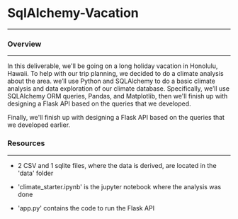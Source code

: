 # SqlAlchemy-Vacation
------------------------------------

### Overview
------------

In this deliverable, we'll be going on a long holiday vacation in Honolulu, Hawaii. To help with our trip planning, we decided to do a climate analysis about the area. we’ll use Python and SQLAlchemy to do a basic climate analysis and data exploration of our climate database. Specifically, we’ll use SQLAlchemy ORM queries, Pandas, and Matplotlib, then we'll finish up with designing a Flask API based on the queries that we developed.

Finally, we'll finish up with designing a Flask API based on the queries that we developed earlier.

### Resources
-------------

- 2 CSV and 1 sqlite files, where the data is derived, are located in the 'data' folder

- 'climate_starter.ipynb' is the jupyter notebook where the analysis was done

- 'app.py' contains the code to run the Flask API

